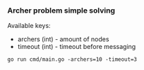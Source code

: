 ### Archer problem simple solving

Available keys:
- archers (int) - amount of nodes
- timeout (int) - timeout before messaging
```
go run cmd/main.go -archers=10 -timeout=3
```